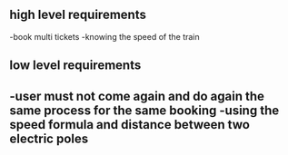 ## high level requirements
-book multi tickets
-knowing the speed of the train


## low level requirements
-user must not come again and do again the same process for the same booking
-using the speed formula and distance between two electric poles
-

